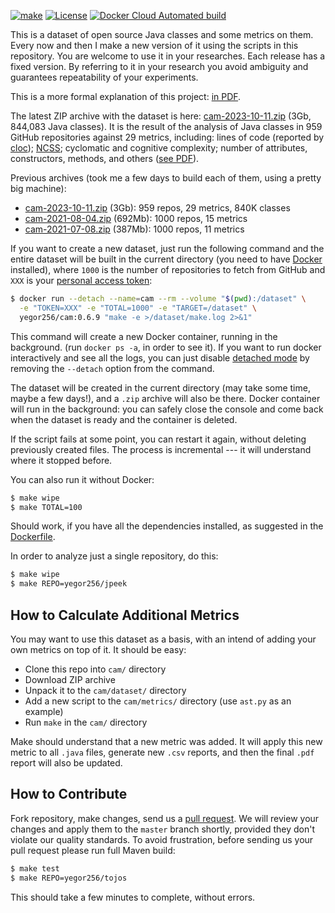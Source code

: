 [![make](https://github.com/yegor256/cam/actions/workflows/make.yml/badge.svg?branch=master)](https://github.com/yegor256/cam/actions/workflows/make.yml)
[![License](https://img.shields.io/badge/license-MIT-green.svg)](https://github.com/yegor256/ctors-vs-size/blob/master/LICENSE.txt)
[![Docker Cloud Automated build](https://img.shields.io/docker/cloud/automated/yegor256/cam)](https://hub.docker.com/r/yegor256/cam)

This is a dataset of open source Java classes and some metrics on them.
Every now and then I make a new version of it using the scripts
in this repository. You are welcome to use it in your researches.
Each release has a fixed version. By referring to it in your research
you avoid ambiguity and guarantees repeatability of your experiments.

This is a more formal explanation of this project: 
[in PDF](https://github.com/yegor256/cam/blob/gh-pages/paper.pdf).

The latest ZIP archive with the dataset is here:
[cam-2023-10-11.zip](http://cam.yegor256.com/cam-2023-10-11.zip) 
(3Gb, 844,083 Java classes).
It is the result of the analysis of Java classes in 959 GitHub repositories
against 29 metrics, including:
lines of code (reported by [cloc](https://github.com/AlDanial/cloc));
[NCSS](https://stackoverflow.com/questions/5486983/what-does-ncss-stand-for);
cyclomatic and cognitive complexity;
number of attributes, constructors, methods, and others 
([see PDF](http://cam.yegor256.com/cam-2023-10-11.pdf)).

Previous archives (took me a few days to build each of them, using a pretty big machine):

* [cam-2023-10-11.zip](http://cam.yegor256.com/cam-2023-10-11.zip) 
  (3Gb): 959 repos, 29 metrics, 840K classes
* [cam-2021-08-04.zip](https://github.com/yegor256/cam/releases/download/0.2.0/cam-2021-08-04.zip) 
  (692Mb): 1000 repos, 15 metrics
* [cam-2021-07-08.zip](https://github.com/yegor256/cam/releases/download/0.1.1/cam-2021-07-08.zip) 
  (387Mb): 1000 repos, 11 metrics

If you want to create a new dataset,
just run the following command and the entire dataset will be built in the current directory
(you need to have [Docker](https://docs.docker.com/get-docker/) installed),
where `1000` is the number of repositories to fetch from GitHub
and `XXX` is
your [personal access token](https://docs.github.com/en/github/authenticating-to-github/keeping-your-account-and-data-secure/creating-a-personal-access-token):

```bash
$ docker run --detach --name=cam --rm --volume "$(pwd):/dataset" \
  -e "TOKEN=XXX" -e "TOTAL=1000" -e "TARGET=/dataset" \
  yegor256/cam:0.6.9 "make -e >/dataset/make.log 2>&1"
```

This command will create a new Docker container, running in the background.
(run `docker ps -a`, in order to see it).
If you want to run docker interactively and see all the logs, you can just
disable [detached mode](https://docs.docker.com/language/golang/run-containers/#run-in-detached-mode)
by removing the `--detach` option from the command.

The dataset will be created in the current directory (may take some time,
maybe a few days!), and a `.zip` archive will also be there. Docker container
will run in the background: you can safely close the console and come back when the
dataset is ready and the container is deleted.

If the script fails at some point, you can restart it again, without deleting previously
created files. The process is incremental --- it will understand where it stopped before.

You can also run it without Docker:

```bash
$ make wipe
$ make TOTAL=100
```

Should work, if you have all the dependencies installed, as suggested in the
[Dockerfile](https://github.com/yegor256/cam/blob/master/Dockerfile).

In order to analyze just a single repository, do this:

```bash
$ make wipe
$ make REPO=yegor256/jpeek
```

## How to Calculate Additional Metrics

You may want to use this dataset as a basis, with an intend of adding your own
metrics on top of it. It should be easy:

  * Clone this repo into `cam/` directory
  * Download ZIP archive
  * Unpack it to the `cam/dataset/` directory
  * Add a new script to the `cam/metrics/` directory (use `ast.py` as an example)
  * Run `make` in the `cam/` directory

Make should understand that a new metric was added. It will apply this new metric
to all `.java` files, generate new `.csv` reports, and then the final `.pdf` report
will also be updated.

## How to Contribute

Fork repository, make changes, send us a [pull request](https://www.yegor256.com/2014/04/15/github-guidelines.html).
We will review your changes and apply them to the `master` branch shortly,
provided they don't violate our quality standards. To avoid frustration,
before sending us your pull request please run full Maven build:

```bash
$ make test
$ make REPO=yegor256/tojos
```

This should take a few minutes to complete, without errors.
